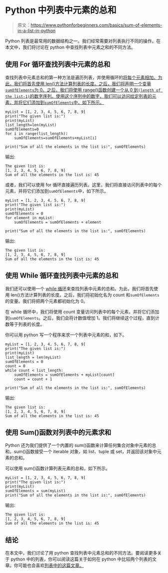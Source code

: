 # Python 中列表中元素的总和

> 原文：<https://www.pythonforbeginners.com/basics/sum-of-elements-in-a-list-in-python>

Python 列表是最常用的数据结构之一。我们经常需要对列表执行不同的操作。在本文中，我们将讨论在 python 中查找列表中元素之和的不同方法。

## 使用 For 循环查找列表中元素的总和

查找列表中元素总和的第一种方法是遍历列表，并使用循环的[将每个元素相加。为此，我们将首先使用 len()方法计算列表的长度。之后，我们将声明一个变量`sumOfElements`为 0。之后，我们将使用 range()函数创建一个从 0 到`(length of the list-1)`的数字序列。使用这个序列中的数字，我们可以访问给定列表的元素，并将它们添加到`sumOfElements`中，如下所示。](https://www.pythonforbeginners.com/basics/loops)

```
myList = [1, 2, 3, 4, 5, 6, 7, 8, 9]
print("The given list is:")
print(myList)
list_length=len(myList)
sumOfElements=0
for i in range(list_length):
    sumOfElements=sumOfElements+myList[i]

print("Sum of all the elements in the list is:", sumOfElements) 
```

输出:

```
The given list is:
[1, 2, 3, 4, 5, 6, 7, 8, 9]
Sum of all the elements in the list is: 45
```

或者，我们可以使用 for 循环直接遍历列表。这里，我们将直接访问列表中的每个元素，并将它们添加到`sumOfElements`中，如下所示。

```
myList = [1, 2, 3, 4, 5, 6, 7, 8, 9]
print("The given list is:")
print(myList)
sumOfElements = 0
for element in myList:
    sumOfElements = sumOfElements + element

print("Sum of all the elements in the list is:", sumOfElements) 
```

输出:

```
The given list is:
[1, 2, 3, 4, 5, 6, 7, 8, 9]
Sum of all the elements in the list is: 45
```

## 使用 While 循环查找列表中元素的总和

我们还可以使用一个 [while 循环](https://www.pythonforbeginners.com/loops/python-while-loop)来查找列表中元素的总和。为此，我们将首先使用 len()方法计算列表的长度。之后，我们将初始化名为 count 和`sumOfElements`的变量。我们将把两个元素都初始化为 0。

在 while 循环中，我们将使用 count 变量访问列表中的每个元素，并将它们添加到`sumOfElements`。之后，我们会将计数值增加 1。我们将继续这个过程，直到计数等于列表的长度。

你可以用 python 写一个程序来求一个列表中元素的和，如下。

```
myList = [1, 2, 3, 4, 5, 6, 7, 8, 9]
print("The given list is:")
print(myList)
list_length = len(myList)
sumOfElements = 0
count = 0
while count < list_length:
    sumOfElements = sumOfElements + myList[count]
    count = count + 1

print("Sum of all the elements in the list is:", sumOfElements)
```

输出:

```
The given list is:
[1, 2, 3, 4, 5, 6, 7, 8, 9]
Sum of all the elements in the list is: 45
```

## 使用 Sum()函数对列表中的元素求和

Python 还为我们提供了一个内置的 sum()函数来计算任何集合对象中元素的总和。sum()函数接受一个 iterable 对象，如 list、tuple 或 set，并返回该对象中元素的总和。

可以使用 sum()函数计算列表元素的总和，如下所示。

```
myList = [1, 2, 3, 4, 5, 6, 7, 8, 9]
print("The given list is:")
print(myList)
sumOfElements = sum(myList)
print("Sum of all the elements in the list is:", sumOfElements)
```

输出:

```
The given list is:
[1, 2, 3, 4, 5, 6, 7, 8, 9]
Sum of all the elements in the list is: 45
```

## 结论

在本文中，我们讨论了用 python 查找列表中元素总和的不同方法。要阅读更多关于 python 中的列表，你可以阅读这篇关于如何在 python 中比较两个列表的文章。你可能也会喜欢[列表中的这篇文章。](https://www.pythonforbeginners.com/basics/list-comprehensions-in-python)